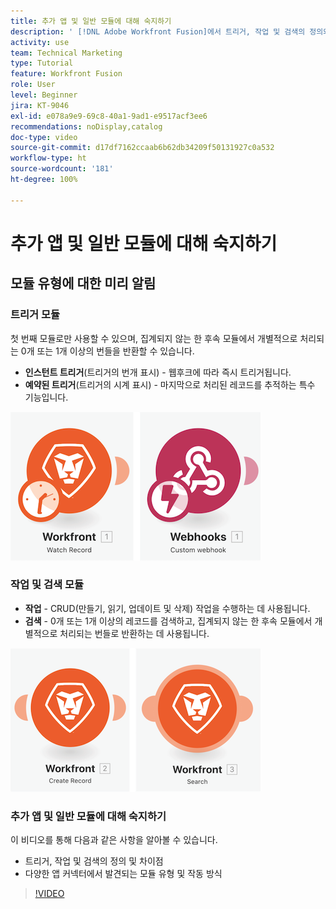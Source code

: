 ```yaml
---
title: 추가 앱 및 일반 모듈에 대해 숙지하기
description: ' [!DNL Adobe Workfront Fusion]에서 트리거, 작업 및 검색의 정의와 다양한 앱 커넥터 기능에서 발견되는 모듈 유형의 작동 방식에 대해 알아봅니다.'
activity: use
team: Technical Marketing
type: Tutorial
feature: Workfront Fusion
role: User
level: Beginner
jira: KT-9046
exl-id: e078a9e9-69c8-40a1-9ad1-e9517acf3ee6
recommendations: noDisplay,catalog
doc-type: video
source-git-commit: d17df7162ccaab6b62db34209f50131927c0a532
workflow-type: ht
source-wordcount: '181'
ht-degree: 100%

---
```


# 추가 앱 및 일반 모듈에 대해 숙지하기

## 모듈 유형에 대한 미리 알림

### 트리거 모듈

첫 번째 모듈로만 사용할 수 있으며, 집계되지 않는 한 후속 모듈에서 개별적으로 처리되는 0개 또는 1개 이상의 번들을 반환할 수 있습니다.

* **인스턴트 트리거**(트리거의 번개 표시) - 웹후크에 따라 즉시 트리거됩니다.
* **예약된 트리거**(트리거의 시계 표시) - 마지막으로 처리된 레코드를 추적하는 특수 기능입니다.

![트리거 모듈 이미지](assets/beyond-basic-modules-1.png)

### 작업 및 검색 모듈

* **작업** - CRUD(만들기, 읽기, 업데이트 및 삭제) 작업을 수행하는 데 사용됩니다.
* **검색** - 0개 또는 1개 이상의 레코드를 검색하고, 집계되지 않는 한 후속 모듈에서 개별적으로 처리되는 번들로 반환하는 데 사용됩니다.

![작업 및 검색 모듈 이미지](assets/beyond-basic-modules-2.png)

### 추가 앱 및 일반 모듈에 대해 숙지하기

이 비디오를 통해 다음과 같은 사항을 알아볼 수 있습니다.

* 트리거, 작업 및 검색의 정의 및 차이점
* 다양한 앱 커넥터에서 발견되는 모듈 유형 및 작동 방식

>[!VIDEO](https://video.tv.adobe.com/v/3417440/?quality=12&learn=on&enablevpops&captions=kor)
